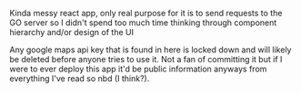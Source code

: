 Kinda messy react app, only real purpose for it is to send requests to the GO server so I didn't spend too much time thinking through component hierarchy and/or design of the UI

Any google maps api key that is found in here is locked down and will likely be deleted before anyone tries to use it. Not a fan of committing it but if I were to ever deploy this app it'd be public information anyways from everything I've read so nbd (I think?).